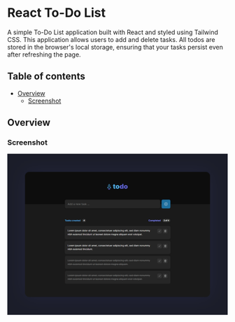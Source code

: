 # React To-Do List

A simple To-Do List application built with React and styled using Tailwind CSS. This application allows users to add and delete tasks. All todos are stored in the browser's local storage, ensuring that your tasks persist even after refreshing the page.

## Table of contents

- [Overview](#overview)
  - [Screenshot](#screenshot)

## Overview

### Screenshot

![React-To-Do-List](https://raw.githubusercontent.com/2AWebDeveloper/React-To-Do-List/refs/heads/main/public/assets/images/screenshot.png)
